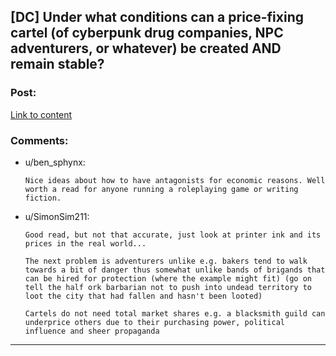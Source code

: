 ## [DC] Under what conditions can a price-fixing cartel (of cyberpunk drug companies, NPC adventurers, or whatever) be created AND remain stable?

### Post:

[Link to content](http://www.critical-hits.com/blog/2016/10/17/the-adventurer-cartels/)

### Comments:

- u/ben_sphynx:
  ```
  Nice ideas about how to have antagonists for economic reasons. Well worth a read for anyone running a roleplaying game or writing fiction.
  ```

- u/SimonSim211:
  ```
  Good read, but not that accurate, just look at printer ink and its prices in the real world...

  The next problem is adventurers unlike e.g. bakers tend to walk towards a bit of danger thus somewhat unlike bands of brigands that can be hired for protection (where the example might fit) (go on tell the half ork barbarian not to push into undead territory to loot the city that had fallen and hasn't been looted)

  Cartels do not need total market shares e.g. a blacksmith guild can underprice others due to their purchasing power, political influence and sheer propaganda
  ```

---

